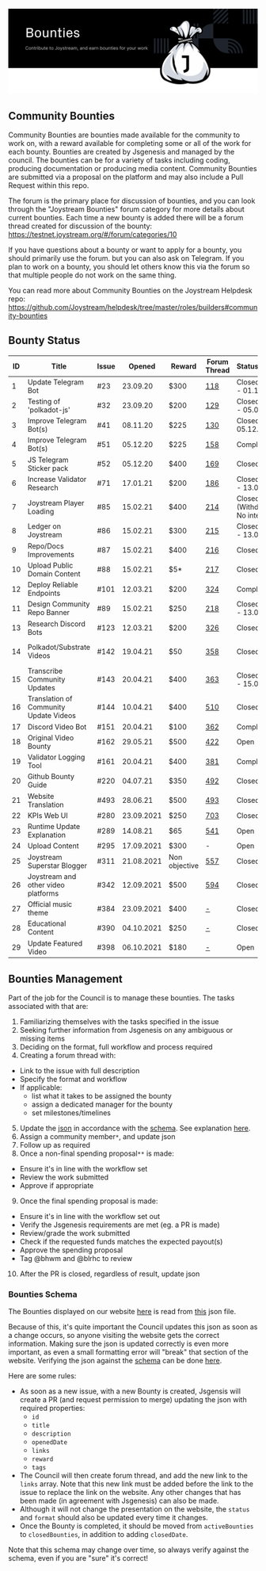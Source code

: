<p align="center"><img src="img/bounties_new.svg"></p>

## Community Bounties

Community Bounties are bounties made available for the community to work on, with a reward available for completing some or all of the work for each bounty. Bounties are created by Jsgenesis and managed by the council. The bounties can be for a variety of tasks including coding, producing documentation or producing media content. Community Bounties are submitted via a proposal on the platform and may also include a Pull Request within this repo.

The forum is the primary place for discussion of bounties, and you can look through the "Joystream Bounties" forum category for more details about current bounties. Each time a new bounty is added there will be a forum thread created for discussion of the bounty: https://testnet.joystream.org/#/forum/categories/10

If you have questions about a bounty or want to apply for a bounty, you should primarily use the forum. but you can also ask on Telegram. If you plan to work on a bounty, you should let others know this via the forum so that multiple people do not work on the same thing.

You can read more about Community Bounties on the Joystream Helpdesk repo: https://github.com/Joystream/helpdesk/tree/master/roles/builders#community-bounties

## Bounty Status

| ID | Title                                  | Issue | Opened     | Reward        | Forum Thread                                                              | Status/Grading                   | PR                                                                                                                                                                                         | Proposal                                                        |
| -- | -------------------------------------- | ----- | ---------- | ------------- | ------------------------------------------------------------------------- | -------------------------------- | ------------------------------------------------------------------------------------------------------------------------------------------------------------------------------------------ | --------------------------------------------------------------- |
| 1  | Update Telegram Bot                    | #23   | 23.09.20   | $300          | [118](https://testnet.joystream.org/#/forum/threads/118)                  | Closed ($300 - 01.11.20)         | #36                                                                                                                                                                                        | [32](https://testnet.joystream.org/#/proposals/historical/32)   |
| 2  | Testing of 'polkadot-js'               | #32   | 23.09.20   | $200          | [129](https://testnet.joystream.org/#/forum/threads/129)                  | Closed ($200 - 05.01.20)         | #67                                                                                                                                                                                        | [87](https://testnet.joystream.org/#/proposals/historical/87)   |
| 3  | Improve Telegram Bot(s)                | #41   | 08.11.20   | $225          | [130](https://testnet.joystream.org/#/forum/threads/130)                  | Closed ($25 - 05.12.20)          | #47                                                                                                                                                                                        | [49](https://testnet.joystream.org/#/proposals/historical/49)   |
| 4  | Improve Telegram Bot(s)                | #51   | 05.12.20   | $225          | [158](https://testnet.joystream.org/#/forum/threads/158)                  | Completed                        | NA                                                                                                                                                                                         | NA                                                              |
| 5  | JS Telegram Sticker pack               | #52   | 05.12.20   | $400          | [169](https://testnet.joystream.org/#/forum/threads/169)                  | Closed ($300)                    | NA                                                                                                                                                                                         | NA                                                              |
| 6  | Increase Validator Research            | #71   | 17.01.21   | $200          | [186](https://testnet.joystream.org/#/forum/threads/186)                  | Closed ($200 - 13.02.21)         | #77                                                                                                                                                                                        | [116](https://testnet.joystream.org/#/proposals/historical/116) |
| 7  | Joystream Player Loading               | #85   | 15.02.21   | $400          | [214](https://testnet.joystream.org/#/forum/threads/214)                  | Closed (Withdrawn - No interest) | NA                                                                                                                                                                                         | NA                                                              |
| 8  | Ledger on Joystream                    | #86   | 15.02.21   | $300          | [215](https://testnet.joystream.org/#/forum/threads/215)                  | Closed ($450 - 13.05.21)         | #171                                                                                                                                                                                       | [56](https://testnet.joystream.org/#/proposals/56)              |
| 9  | Repo/Docs Improvements                 | #87   | 15.02.21   | $400          | [216](https://testnet.joystream.org/#/forum/threads/216)                  | Closed                    | NA                                                                                                                                                                                         | NA                                                              |
| 10 | Upload Public Domain Content           | #88   | 15.02.21   | $5\*          | [217](https://testnet.joystream.org/#/forum/threads/217)                  | Closed                           | NA                                                                                                                                                                                         | NA                                                              |
| 12 | Deploy Reliable Endpoints              | #101  | 12.03.21   | $200          | [324](https://testnet.joystream.org/#/forum/threads/324)                  | Completed                        | NA                                                                                                                                                                                         | NA                                                              |
| 11 | Design Community Repo Banner           | #89   | 15.02.21   | $250          | [218](https://testnet.joystream.org/#/forum/threads/218)                  | Closed ($300 - 13.05.21)         | NA                                                                                                                                                                                         | NA                                                              |
| 13 | Research Discord Bots                  | #123  | 12.03.21   | $200          | [326](https://testnet.joystream.org/#/forum/threads/326)                  | Closed ($450)                    | #131, #133                                                                                                                                                                                 | NA                                                              |
| 14 | Polkadot/Substrate Videos              | #142  | 19.04.21   | $50           | [358](https://testnet.joystream.org/#/forum/threads/358)                  | Closed                           | #157                                                                                                                                                                                       | 35, 37, 37, 40, 41                                              |
| 15 | Transcribe Community Updates           | #143  | 20.04.21   | $400          | [363](https://testnet.joystream.org/#/forum/threads/363)                  | Closed ($375 - 15.06.2021)       | #199                                                                                                                                                                                       | [166](https://testnet.joystream.org/#/proposals/166)            |
| 16 | Translation of Community Update Videos | #144  | 10.04.21   | $400          | [510](https://testnet.joystream.org/#/forum/threads/510)                  | Closed                             | NA                                                                                                                                                                                         | NA                                                              |
| 17 | Discord Video Bot                      | #151  | 20.04.21   | $100          | [362](https://testnet.joystream.org/#/forum/threads/362)                  | Completed                        | NA                                                                                                                                                                                         | NA                                                              |
| 18 | Original Video Bounty                  | #162  | 29.05.21   | $500          | [422](https://testnet.joystream.org/#/forum/threads/422)                  | Open                             | [319](https://github.com/Joystream/community-repo/pull/319/commits/0fd40e7e94309692498cdb9091091f564a9230ce#diff-59b5bc29d3b0e5d2bab3949de2276d339293551606ba4ae62f956a39ee4eb11d)         | [488](https://testnet.joystream.org/#/proposals/488)            |
| 19 | Validator Logging Tool                 | #161  | 20.04.21   | $400          | [381](https://testnet.joystream.org/#/forum/threads/381)                  | Completed                        | #242                                                                                                                                                                                       | [382](https://testnet.joystream.org/#/proposals/382)            |
| 20 | Github Bounty Guide                    | #220  | 04.07.21   | $350          | [492](https://testnet.joystream.org/#/forum/threads/492)                  | Closed                           | NA                                                                                                                                                                                         | NA                                                              |
| 21 | Website Translation                    | #493  | 28.06.21   | $500          | [493](https://testnet.joystream.org/#/forum/threads/493)                  | Closed                             | NA                                                                                                                                                                                         | NA                                                              |
| 22 | KPIs Web UI                            | #280  | 23.09.2021 | $250          | [703](https://testnet.joystream.org/#/forum/threads/703)                  | Closed                             | NA                                                                                                                                                                                         | [604](https://testnet.joystream.org/#/proposals/604)            |
| 23 | Runtime Update Explanation             | #289  | 14.08.21   | $65           | [541](https://testnet.joystream.org/#/forum/threads/541)                  | Open                             | NA                                                                                                                                                                                         | NA                                                              |
| 24 | Upload Content                         | #295  | 17.09.2021 | $300          | \-                                                                        | Open                    | [PR](https://github.com/Joystream/community-repo/commit/eb88d53f6537da7045f4ccdef7b46551ded73066?short_path=0722ad3#diff-0722ad3356cf934e45f13220b83cfcfb1485ced0d518896ebfc3cb178c0c45d6) | [481](https://testnet.joystream.org/#/proposals/481)            |
| 25 | Joystream Superstar Blogger            | #311  | 21.08.2021 | Non objective | [557](https://pioneer.joystreamstats.live/#/forum/threads/557?replyIdx=1) | Closed                             | NA                                                                                                                                                                                         | [461](https://pioneer.joystreamstats.live/#/proposals/461)      |
| 26 | Joystream and other video platforms    | #342  | 12.09.2021 | $500          | [594](https://testnet.joystream.org/#/forum/threads/594?replyIdx=1)       | Closed                             | NA                                                                                                                                                                                         | [562](https://testnet.joystream.org/#/proposals/562)            |
| 27 | Official music theme                   | #384  | 23.09.2021 | $400          | [-](https://testnet.joystream.org/#/forum/threads/577?replyIdx=1)       | Closed                             | NA                                                                                                                                                                                         | [606](https://testnet.joystream.org/#/proposals/606)            |
| 28 | Educational Content                    | #390  | 04.10.2021 | $250          | [-]()       | Closed                             | NA                    |     NA                                                                                                                                                                                                  | NA                     |    [547](https://testnet.joystream.org/#/proposals/547)         |                                  
| 29 | Update Featured Video                  | #398  | 06.10.2021 | $180         | [-]()       | Open                               | NA                    |     [547](https://testnet.joystream.org/#/proposals/657) 
                                 


## Bounties Management
Part of the job for the Council is to manage these bounties. The tasks associated with that are:
1. Familiarizing themselves with the tasks specified in the issue
2. Seeking further information from Jsgenesis on any ambiguous or missing items
3. Deciding on the format, full workflow and process required
4. Creating a forum thread with:
  - Link to the issue with full description
  - Specify the format and workflow
  - If applicable:
    - list what it takes to be assigned the bounty
    - assign a dedicated manager for the bounty
    - set milestones/timelines
5. Update the [json](/bounties-overview/bounties-status.json) in accordance with the [schema](/bounties-overview/bounties). See explanation [here](#bounties-schema).
6. Assign a community member`*`, and update json
7. Follow up as required
8. Once a non-final spending proposal`**` is made:
  - Ensure it's in line with the workflow set
  - Review the work submitted
  - Approve if appropriate
9. Once the final spending proposal is made:
  - Ensure it's in line with the workflow set out
  - Verify the Jsgenesis requirements are met (eg. a PR is made)
  - Review/grade the work submitted
  - Check if the requested funds matches the expected payout(s)
  - Approve the spending proposal
  - Tag @bhwm and @blrhc to review
10. After the PR is closed, regardless of result, update json


### Bounties Schema
The Bounties displayed on our website [here](https://www.joystream.org/get-started) is read from [this](/bounties-overview/bounties-status.json) json file.

Because of this, it's quite important the Council updates this json as soon as a change occurs, so anyone visiting the website gets the correct information. Making sure the json is updated correctly is even more important, as even a small formatting error will "break" that section of the website. Verifying the json against the [schema](/bounties-overview/bounties.schema.json) can be done [here](https://www.jsonschemavalidator.net/).

Here are some rules:
- As soon as a new issue, with a new Bounty is created, Jsgensis will create a PR (and request permission to merge) updating the json with required properties:
  - `id`
  - `title`
  - `description`
  - `openedDate`
  - `links`
  - `reward`
  - `tags`
- The Council will then create forum thread, and add the new link to the `links` array. Note that this new link must be added before the link to the issue to replace the link on the website. Any other changes that has been made (in agreement with Jsgenesis) can also be made.
- Although it will not change the presentation on the website, the `status` and `format` should also be updated every time it changes.
- Once the Bounty is completed, it should be moved from `activeBounties` to `closedBounties`, in addition to adding `closedDate`.

Note that this schema may change over time, so always verify against the schema, even if you are "sure" it's correct!
